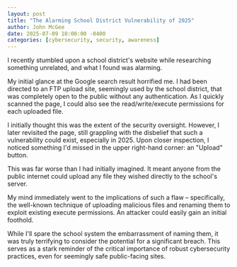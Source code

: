 ```yaml
---
layout: post
title: "The Alarming School District Vulnerability of 2025"
author: John McGee
date: 2025-07-09 10:00:00 -0400
categories: [cybersecurity, security, awareness]
---
```

I recently stumbled upon a school district's website while researching something unrelated, and what I found was alarming.

My initial glance at the Google search result horrified me. I had been directed to an FTP upload site, seemingly used by the school district, that was completely open to the public without any authentication. As I quickly scanned the page, I could also see the read/write/execute permissions for each uploaded file.

I initially thought this was the extent of the security oversight. However, I later revisited the page, still grappling with the disbelief that such a vulnerability could exist, especially in 2025. Upon closer inspection, I noticed something I'd missed in the upper right-hand corner: an "Upload" button.

This was far worse than I had initially imagined. It meant anyone from the public internet could upload any file they wished directly to the school's server.

My mind immediately went to the implications of such a flaw – specifically, the well-known technique of uploading malicious files and renaming them to exploit existing execute permissions. An attacker could easily gain an initial foothold.

While I'll spare the school system the embarrassment of naming them, it was truly terrifying to consider the potential for a significant breach. This serves as a stark reminder of the critical importance of robust cybersecurity practices, even for seemingly safe public-facing sites.
